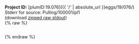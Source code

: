 **Project ID:** [plumID:19.076]({{ '/' | absolute_url }}eggs/19/076/)  
Stderr for source:  Pulling/100001/pl1   
(download [zipped raw stdout](pl1.plumed.stdout.txt.zip))  
{% raw %}
<pre>
</pre>
{% endraw %}
